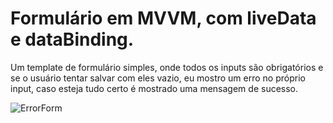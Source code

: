 # Formulário em MVVM, com liveData e dataBinding.

Um template de formulário simples, onde todos os inputs são obrigatórios e se o usuário tentar salvar com eles vazio, eu mostro um erro no próprio input, caso esteja tudo certo
é mostrado uma mensagem de sucesso.

![ErrorForm](https://user-images.githubusercontent.com/54027680/104023483-84d37580-51a0-11eb-905a-fb28e034a053.jpeg)
